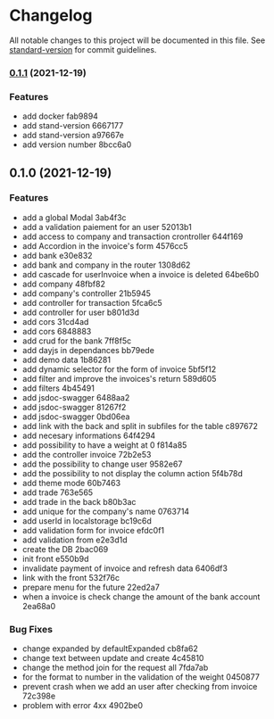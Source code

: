 # Changelog

All notable changes to this project will be documented in this file. See [standard-version](https://github.com/conventional-changelog/standard-version) for commit guidelines.

### [0.1.1](///compare/v0.1.0...v0.1.1) (2021-12-19)


### Features

* add docker fab9894
* add stand-version 6667177
* add stand-version a97667e
* add version number 8bcc6a0

## 0.1.0 (2021-12-19)


### Features

* add a global Modal 3ab4f3c
* add a validation paiement for an user 52013b1
* add access to company and transaction crontroller 644f169
* add Accordion in the invoice's form 4576cc5
* add bank e30e832
* add bank and company in the router 1308d62
* add cascade for userInvoice when a invoice is deleted 64be6b0
* add company 48fbf82
* add company's controller 21b5945
* add controller for transaction 5fca6c5
* add controller for user b801d3d
* add cors 31cd4ad
* add cors 6848883
* add crud for the bank 7ff8f5c
* add dayjs in dependances bb79ede
* add demo data 1b86281
* add dynamic selector for the form of invoice 5bf5f12
* add filter and improve the invoices's return 589d605
* add filters 4b45491
* add jsdoc-swagger 6488aa2
* add jsdoc-swagger 81267f2
* add jsdoc-swagger 0bd06ea
* add link with the back and split in subfiles for the table c897672
* add necesary informations 64f4294
* add possibility to have a weight at 0 f814a85
* add the controller invoice 72b2e53
* add the possibility to change user 9582e67
* add the possibility to not display the column action 5f4b78d
* add theme mode 60b7463
* add trade 763e565
* add trade in the back b80b3ac
* add unique for the company's name 0763714
* add userId in localstorage bc19c6d
* add validation form for invoice efdc0f1
* add validation from e2e3d1d
* create the DB 2bac069
* init front e550b9d
* invalidate payment of invoice and refresh data 6406df3
* link with the front 532f76c
* prepare menu for the future 22ed2a7
* when a invoice is check change the amount of the bank account 2ea68a0


### Bug Fixes

* change expanded by defaultExpanded cb8fa62
* change text between update and create 4c45810
* change the method join for the request all 7fda7ab
* for the format to number in the validation of the weight 0450877
* prevent crash when we add an user after checking from invoice 72c398e
* problem with error 4xx 4902be0
